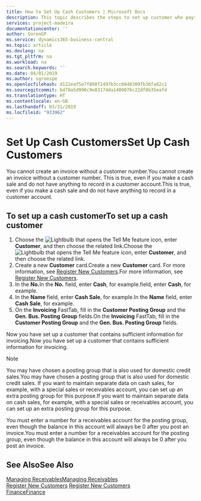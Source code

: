```yaml
---
title: How to Set Up Cash Customers | Microsoft Docs
description: This topic describes the steps to set up customer who pays in cash.
services: project-madeira
documentationcenter: ''
author: SorenGP
ms.service: dynamics365-business-central
ms.topic: article
ms.devlang: na
ms.tgt_pltfrm: na
ms.workload: na
ms.search.keywords: ''
ms.date: 04/01/2019
ms.author: sgroespe
ms.openlocfilehash: d122eaf5e7f898f2497b3cc0848309fb36fa62c1
ms.sourcegitcommit: bd78a5d990c9e83174da1409076c22df8b35eafd
ms.translationtype: HT
ms.contentlocale: en-GB
ms.lasthandoff: 03/31/2019
ms.locfileid: "933962"
---
```

# <a name="set-up-cash-customers"></a><span data-ttu-id="53bdc-103">Set Up Cash Customers</span><span class="sxs-lookup"><span data-stu-id="53bdc-103">Set Up Cash Customers</span></span>
<span data-ttu-id="53bdc-104">You cannot create an invoice without a customer number.</span><span class="sxs-lookup"><span data-stu-id="53bdc-104">You cannot create an invoice without a customer number.</span></span> <span data-ttu-id="53bdc-105">This is true, even if you make a cash sale and do not have anything to record in a customer account.</span><span class="sxs-lookup"><span data-stu-id="53bdc-105">This is true, even if you make a cash sale and do not have anything to record in a customer account.</span></span>  

## <a name="to-set-up-a-cash-customer"></a><span data-ttu-id="53bdc-106">To set up a cash customer</span><span class="sxs-lookup"><span data-stu-id="53bdc-106">To set up a cash customer</span></span>  
1.  <span data-ttu-id="53bdc-107">Choose the ![Lightbulb that opens the Tell Me feature](media/ui-search/search_small.png "Tell me what you want to do") icon, enter **Customer**, and then choose the related link.</span><span class="sxs-lookup"><span data-stu-id="53bdc-107">Choose the ![Lightbulb that opens the Tell Me feature](media/ui-search/search_small.png "Tell me what you want to do") icon, enter **Customer**, and then choose the related link.</span></span>  
2.  <span data-ttu-id="53bdc-108">Create a new **Customer** card.</span><span class="sxs-lookup"><span data-stu-id="53bdc-108">Create a new **Customer** card.</span></span> <span data-ttu-id="53bdc-109">For more information, see [Register New Customers](sales-how-register-new-customers.md).</span><span class="sxs-lookup"><span data-stu-id="53bdc-109">For more information, see [Register New Customers](sales-how-register-new-customers.md).</span></span>
3.  <span data-ttu-id="53bdc-110">In the **No.**</span><span class="sxs-lookup"><span data-stu-id="53bdc-110">In the **No.**</span></span> <span data-ttu-id="53bdc-111">field, enter **Cash**, for example.</span><span class="sxs-lookup"><span data-stu-id="53bdc-111">field, enter **Cash**, for example.</span></span>  
4.  <span data-ttu-id="53bdc-112">In the **Name** field, enter **Cash Sale**, for example.</span><span class="sxs-lookup"><span data-stu-id="53bdc-112">In the **Name** field, enter **Cash Sale**, for example.</span></span>  
5.  <span data-ttu-id="53bdc-113">On the **Invoicing** FastTab, fill in the **Customer Posting Group** and the **Gen. Bus. Posting Group** fields.</span><span class="sxs-lookup"><span data-stu-id="53bdc-113">On the **Invoicing** FastTab, fill in the **Customer Posting Group** and the **Gen. Bus. Posting Group** fields.</span></span>  

 <span data-ttu-id="53bdc-114">Now you have set up a customer that contains sufficient information for invoicing.</span><span class="sxs-lookup"><span data-stu-id="53bdc-114">Now you have set up a customer that contains sufficient information for invoicing.</span></span>  

> [!NOTE]  
>  <span data-ttu-id="53bdc-115">You may have chosen a posting group that is also used for domestic credit sales.</span><span class="sxs-lookup"><span data-stu-id="53bdc-115">You may have chosen a posting group that is also used for domestic credit sales.</span></span> <span data-ttu-id="53bdc-116">If you want to maintain separate data on cash sales, for example, with a special sales or receivables account, you can set up an extra posting group for this purpose.</span><span class="sxs-lookup"><span data-stu-id="53bdc-116">If you want to maintain separate data on cash sales, for example, with a special sales or receivables account, you can set up an extra posting group for this purpose.</span></span>  
>   
>  <span data-ttu-id="53bdc-117">You must enter a number for a receivables account for the posting group, even though the balance in this account will always be 0 after you post an invoice.</span><span class="sxs-lookup"><span data-stu-id="53bdc-117">You must enter a number for a receivables account for the posting group, even though the balance in this account will always be 0 after you post an invoice.</span></span>  

## <a name="see-also"></a><span data-ttu-id="53bdc-118">See Also</span><span class="sxs-lookup"><span data-stu-id="53bdc-118">See Also</span></span>
[<span data-ttu-id="53bdc-119">Managing Receivables</span><span class="sxs-lookup"><span data-stu-id="53bdc-119">Managing Receivables</span></span>](receivables-manage-receivables.md)  
<span data-ttu-id="53bdc-120">[Register New Customers](sales-how-register-new-customers.md)  </span><span class="sxs-lookup"><span data-stu-id="53bdc-120">[Register New Customers](sales-how-register-new-customers.md)  </span></span>  
[<span data-ttu-id="53bdc-121">Finance</span><span class="sxs-lookup"><span data-stu-id="53bdc-121">Finance</span></span>](finance.md)  

